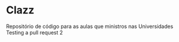 # Clazz

Repositório de código para as aulas que ministros nas Universidades
Testing a pull request 2
